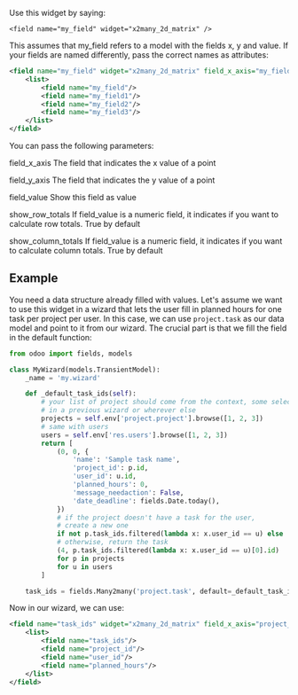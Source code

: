 Use this widget by saying:

    <field name="my_field" widget="x2many_2d_matrix" />

This assumes that my_field refers to a model with the fields x, y and
value. If your fields are named differently, pass the correct names as
attributes:

``` xml
<field name="my_field" widget="x2many_2d_matrix" field_x_axis="my_field1" field_y_axis="my_field2" field_value="my_field3">
    <list>
        <field name="my_field"/>
        <field name="my_field1"/>
        <field name="my_field2"/>
        <field name="my_field3"/>
    </list>
</field>
```

You can pass the following parameters:

field_x_axis
The field that indicates the x value of a point

field_y_axis
The field that indicates the y value of a point

field_value
Show this field as value

show_row_totals
If field_value is a numeric field, it indicates if you want to calculate
row totals. True by default

show_column_totals
If field_value is a numeric field, it indicates if you want to calculate
column totals. True by default

## Example

You need a data structure already filled with values. Let's assume we
want to use this widget in a wizard that lets the user fill in planned
hours for one task per project per user. In this case, we can use
`project.task` as our data model and point to it from our wizard. The
crucial part is that we fill the field in the default function:

``` python
from odoo import fields, models

class MyWizard(models.TransientModel):
    _name = 'my.wizard'

    def _default_task_ids(self):
        # your list of project should come from the context, some selection
        # in a previous wizard or wherever else
        projects = self.env['project.project'].browse([1, 2, 3])
        # same with users
        users = self.env['res.users'].browse([1, 2, 3])
        return [
            (0, 0, {
                'name': 'Sample task name',
                'project_id': p.id,
                'user_id': u.id,
                'planned_hours': 0,
                'message_needaction': False,
                'date_deadline': fields.Date.today(),
            })
            # if the project doesn't have a task for the user,
            # create a new one
            if not p.task_ids.filtered(lambda x: x.user_id == u) else
            # otherwise, return the task
            (4, p.task_ids.filtered(lambda x: x.user_id == u)[0].id)
            for p in projects
            for u in users
        ]

    task_ids = fields.Many2many('project.task', default=_default_task_ids)
```

Now in our wizard, we can use:

``` xml
<field name="task_ids" widget="x2many_2d_matrix" field_x_axis="project_id" field_y_axis="user_id" field_value="planned_hours">
    <list>
        <field name="task_ids"/>
        <field name="project_id"/>
        <field name="user_id"/>
        <field name="planned_hours"/>
    </list>
</field>
```
